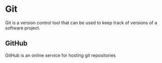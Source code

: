 # Git

Git is a version control tool that can be used to keep track of versions of a software project.

## GitHub

GitHub is an online service for hosting git repositories